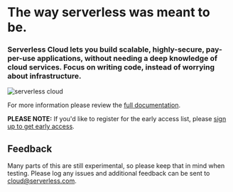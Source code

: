# The way serverless was meant to be.

### Serverless Cloud lets you build scalable, highly-secure, pay-per-use applications, without needing a deep knowledge of cloud services. Focus on writing code, instead of worrying about infrastructure.

![serverless cloud](https://user-images.githubusercontent.com/22547594/130658274-99331bce-8f6d-4a03-83b5-7a51030ac08a.jpg)

For more information please review the [full documentation](https://serverless.github.io/cloud/).

**PLEASE NOTE:** If you'd like to register for the early access list, please [sign up to get early access](https://xv4b63nuizx.typeform.com/cloudbeta#email=xxxxx).

## Feedback

Many parts of this are still experimental, so please keep that in mind when testing. Please log any issues and additional feedback can be sent to cloud@serverless.com.
